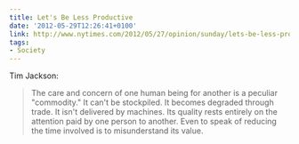 ```yaml
---
title: Let's Be Less Productive
date: '2012-05-29T12:26:41+0100'
link: http://www.nytimes.com/2012/05/27/opinion/sunday/lets-be-less-productive.html
tags:
- Society
---
```

Tim Jackson:

> The care and concern of one human being for another is a peculiar "commodity." It can't be stockpiled. It becomes degraded through trade. It isn't delivered by machines. Its quality rests entirely on the attention paid by one person to another. Even to speak of reducing the time involved is to misunderstand its value.
